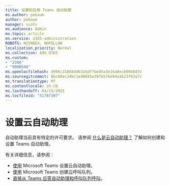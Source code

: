 ```yaml
---
title: 设置和启用 Teams 自动助理
ms.author: pebaum
author: pebaum
manager: scotv
ms.audience: Admin
ms.topic: article
ms.service: o365-administration
ROBOTS: NOINDEX, NOFOLLOW
localization_priority: Normal
ms.collection: Adm_O365
ms.custom:
- "2386"
- "9000548"
ms.openlocfilehash: d996c31668d463a5df7be45a3e16a0ecb0946d3c
ms.sourcegitcommit: 8bc60ec34bc1e40685e3976576e04a2623f63a7c
ms.translationtype: MT
ms.contentlocale: zh-CN
ms.lasthandoff: 04/15/2021
ms.locfileid: "51787307"
---
```

# <a name="set-up-a-cloud-auto-attendant"></a>设置云自动助理

自动助理当前具有特定的许可要求。 请参阅 [什么是云自动助理？](https://docs.microsoft.com/microsoftteams/what-are-phone-system-auto-attendants) 了解如何创建和设置 Teams 自动助理。 

有关详细信息，请参阅：

- [使用](https://docs.microsoft.com/microsoftteams/create-a-phone-system-auto-attendant) Microsoft Teams 设置云自动助理。 
- [使用](https://docs.microsoft.com/microsoftteams/create-a-phone-system-call-queue) Microsoft Teams 创建云呼叫队列。 
- [直接从 Teams 应答自动助理和呼叫队列呼叫](https://docs.microsoft.com/microsoftteams/answer-auto-attendant-and-call-queue-calls)。 